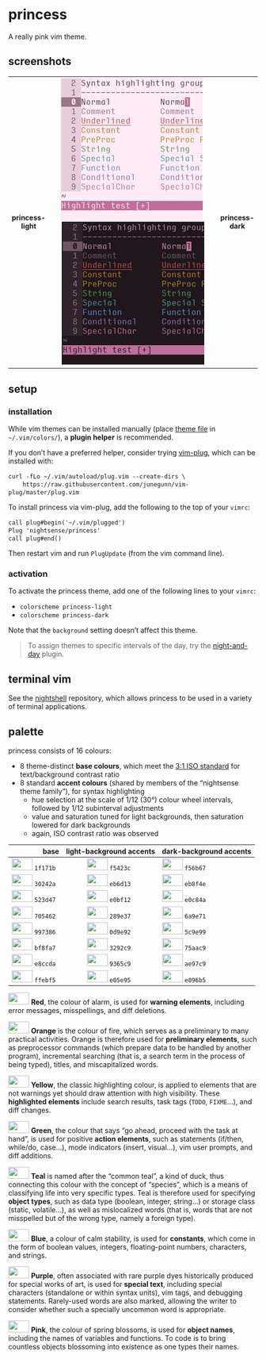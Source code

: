 <h1 id="princess">princess</h1>

<p>A really pink vim theme.</p>

<h2 id="screenshots">screenshots</h2>

<table>
<tr></tr><tr><td align="center"><strong>princess-<br />light</strong></td>
<td align="center"><img src="/img/screenshot-princess-light.png" alt="screenshot of the princess-light vim theme" width="288" /> <img src="/img/screenshot-princess-dark.png" alt="screenshot of the princess-dark vim theme" width="288" /></td>
<td align="center"><strong>princess-<br />dark</strong></td></tr>
</table>

<h2 id="setup">setup</h2>

<h3 id="installation">installation</h3>

<p>While vim themes can be installed manually (place <a href="https://github.com/nightsense/princess/tree/master/colors">theme file</a> in <code class="highlighter-rouge">~/.vim/colors/</code>), a <strong>plugin helper</strong> is recommended.</p>

<p>If you don’t have a preferred helper, consider trying <a href="https://github.com/junegunn/vim-plug">vim-plug</a>, which can be installed with:</p>

<div class="highlighter-rouge"><pre class="highlight"><code>curl -fLo ~/.vim/autoload/plug.vim --create-dirs \
    https://raw.githubusercontent.com/junegunn/vim-plug/master/plug.vim
</code></pre>
</div>

<p>To install princess via vim-plug, add the following to the top of your <code class="highlighter-rouge">vimrc</code>:</p>

<div class="highlighter-rouge"><pre class="highlight"><code>call plug#begin('~/.vim/plugged')
Plug 'nightsense/princess'
call plug#end()
</code></pre>
</div>

<p>Then restart vim and run <code class="highlighter-rouge">PlugUpdate</code> (from the vim command line).</p>

<h3 id="activation">activation</h3>

<p>To activate the princess theme, add one of the following lines to your <code class="highlighter-rouge">vimrc</code>:</p>

<ul>
  <li><code class="highlighter-rouge">colorscheme princess-light</code></li>
  <li><code class="highlighter-rouge">colorscheme princess-dark</code></li>
</ul>

<p>Note that the <code class="highlighter-rouge">background</code> setting doesn’t affect this theme.</p>

<blockquote>
  <p>To assign themes to specific intervals of the day, try the <a href="https://github.com/nightsense/night-and-day">night-and-day</a> plugin.</p>
</blockquote>

<h2 id="terminal-vim">terminal vim</h2>

<p>See the <a href="https://github.com/nightsense/nightshell">nightshell</a> repository, which allows princess to be used in a variety of terminal applications.</p>

<h2 id="palette">palette</h2>

<p>princess consists of 16 colours:</p>

<ul>
  <li>8 theme-distinct <strong>base colours</strong>, which meet the <a href="https://www.w3.org/TR/UNDERSTANDING-WCAG20/visual-audio-contrast-contrast.html#visual-audio-contrast-contrast-73-head">3:1 ISO standard</a> for text/background contrast ratio</li>
  <li>8 standard <strong>accent colours</strong> (shared by members of the “nightsense theme family”), for syntax highlighting
    <ul>
      <li>hue selection at the scale of 1/12 (30°) colour wheel intervals, followed by 1/12 subinterval adjustments</li>
      <li>value and saturation tuned for light backgrounds, then saturation lowered for dark backgrounds</li>
      <li>again, ISO contrast ratio was observed</li>
    </ul>
  </li>
</ul>

<table>
  <thead>
    <tr>
      <th style="text-align: right">base</th>
      <th style="text-align: center">light-background accents</th>
      <th style="text-align: left">dark-background accents</th>
    </tr>
  </thead>
  <tbody>
    <tr>
      <td style="text-align: right"><img src="http://www.colorhexa.com/1f171b.png" height="24" width="42" /> <code class="highlighter-rouge">1f171b</code> </td>
      <td style="text-align: center"><img src="http://www.colorhexa.com/f5423c.png" height="24" width="42" /> <code class="highlighter-rouge">f5423c</code> </td>
      <td style="text-align: left"><img src="http://www.colorhexa.com/f56b67.png" height="24" width="42" /> <code class="highlighter-rouge">f56b67</code></td>
    </tr>
    <tr>
      <td style="text-align: right"><img src="http://www.colorhexa.com/30242a.png" height="24" width="42" /> <code class="highlighter-rouge">30242a</code> </td>
      <td style="text-align: center"><img src="http://www.colorhexa.com/eb6d13.png" height="24" width="42" /> <code class="highlighter-rouge">eb6d13</code> </td>
      <td style="text-align: left"><img src="http://www.colorhexa.com/eb8f4e.png" height="24" width="42" /> <code class="highlighter-rouge">eb8f4e</code></td>
    </tr>
    <tr>
      <td style="text-align: right"><img src="http://www.colorhexa.com/523d47.png" height="24" width="42" /> <code class="highlighter-rouge">523d47</code> </td>
      <td style="text-align: center"><img src="http://www.colorhexa.com/e0bf12.png" height="24" width="42" /> <code class="highlighter-rouge">e0bf12</code> </td>
      <td style="text-align: left"><img src="http://www.colorhexa.com/e0c84a.png" height="24" width="42" /> <code class="highlighter-rouge">e0c84a</code></td>
    </tr>
    <tr>
      <td style="text-align: right"><img src="http://www.colorhexa.com/705462.png" height="24" width="42" /> <code class="highlighter-rouge">705462</code> </td>
      <td style="text-align: center"><img src="http://www.colorhexa.com/289e37.png" height="24" width="42" /> <code class="highlighter-rouge">289e37</code> </td>
      <td style="text-align: left"><img src="http://www.colorhexa.com/6a9e71.png" height="24" width="42" /> <code class="highlighter-rouge">6a9e71</code></td>
    </tr>
    <tr>
      <td style="text-align: right"><img src="http://www.colorhexa.com/997386.png" height="24" width="42" /> <code class="highlighter-rouge">997386</code> </td>
      <td style="text-align: center"><img src="http://www.colorhexa.com/0d9e92.png" height="24" width="42" /> <code class="highlighter-rouge">0d9e92</code> </td>
      <td style="text-align: left"><img src="http://www.colorhexa.com/5c9e99.png" height="24" width="42" /> <code class="highlighter-rouge">5c9e99</code></td>
    </tr>
    <tr>
      <td style="text-align: right"><img src="http://www.colorhexa.com/bf8fa7.png" height="24" width="42" /> <code class="highlighter-rouge">bf8fa7</code> </td>
      <td style="text-align: center"><img src="http://www.colorhexa.com/3292c9.png" height="24" width="42" /> <code class="highlighter-rouge">3292c9</code> </td>
      <td style="text-align: left"><img src="http://www.colorhexa.com/75aac9.png" height="24" width="42" /> <code class="highlighter-rouge">75aac9</code></td>
    </tr>
    <tr>
      <td style="text-align: right"><img src="http://www.colorhexa.com/e8ccda.png" height="24" width="42" /> <code class="highlighter-rouge">e8ccda</code> </td>
      <td style="text-align: center"><img src="http://www.colorhexa.com/9365c9.png" height="24" width="42" /> <code class="highlighter-rouge">9365c9</code> </td>
      <td style="text-align: left"><img src="http://www.colorhexa.com/ae97c9.png" height="24" width="42" /> <code class="highlighter-rouge">ae97c9</code></td>
    </tr>
    <tr>
      <td style="text-align: right"><img src="http://www.colorhexa.com/ffebf5.png" height="24" width="42" /> <code class="highlighter-rouge">ffebf5</code> </td>
      <td style="text-align: center"><img src="http://www.colorhexa.com/e05e95.png" height="24" width="42" /> <code class="highlighter-rouge">e05e95</code> </td>
      <td style="text-align: left"><img src="http://www.colorhexa.com/e096b5.png" height="24" width="42" /> <code class="highlighter-rouge">e096b5</code></td>
    </tr>
  </tbody>
</table>

<p><img src="http://www.colorhexa.com/f56b67.png" height="24" width="42" />
<strong>Red</strong>, the colour of alarm, is used for <strong>warning elements</strong>, including error messages, misspellings, and diff deletions.</p>

<p><img src="http://www.colorhexa.com/eb8f4e.png" height="24" width="42" />
<strong>Orange</strong> is the colour of fire, which serves as a preliminary to many practical activities. Orange is therefore used for <strong>preliminary elements</strong>, such as preprocessor commands (which prepare data to be handled by another program), incremental searching (that is, a search term in the process of being typed), titles, and miscapitalized words.</p>

<p><img src="http://www.colorhexa.com/e0c84a.png" height="24" width="42" />
<strong>Yellow</strong>, the classic highlighting colour, is applied to elements that are not warnings yet should draw attention with high visibility. These <strong>highlighted elements</strong> include search results, task tags (<code class="highlighter-rouge">TODO</code>, <code class="highlighter-rouge">FIXME</code>…), and diff changes.</p>

<p><img src="http://www.colorhexa.com/6a9e71.png" height="24" width="42" />
<strong>Green</strong>, the colour that says “go ahead, proceed with the task at hand”, is used for positive <strong>action elements</strong>, such as statements (if/then, while/do, case…), mode indicators (insert, visual…), vim user prompts, and diff additions.</p>

<p><img src="http://www.colorhexa.com/5c9e99.png" height="24" width="42" />
<strong>Teal</strong> is named after the “common teal”, a kind of duck, thus connecting this colour with the concept of “species”, which is a means of classifying life into very specific types. Teal is therefore used for specifying <strong>object types</strong>, such as data type (boolean, integer, string…) or storage class (static, volatile…), as well as mislocalized words (that is, words that are not misspelled but of the wrong type, namely a foreign type).</p>

<p><img src="http://www.colorhexa.com/75aac9.png" height="24" width="42" />
<strong>Blue</strong>, a colour of calm stability, is used for <strong>constants</strong>, which come in the form of boolean values, integers, floating-point numbers, characters, and strings.</p>

<p><img src="http://www.colorhexa.com/ae97c9.png" height="24" width="42" />
<strong>Purple</strong>, often associated with rare purple dyes historically produced for special works of art, is used for <strong>special text</strong>, including special characters (standalone or within syntax units), vim tags, and debugging statements. Rarely-used words are also marked, allowing the writer to consider whether such a specially uncommon word is appropriate.</p>

<p><img src="http://www.colorhexa.com/e096b5.png" height="24" width="42" />
<strong>Pink</strong>, the colour of spring blossoms, is used for <strong>object names</strong>, including the names of variables and functions. To code is to bring countless objects blossoming into existence as one types their names.</p>
